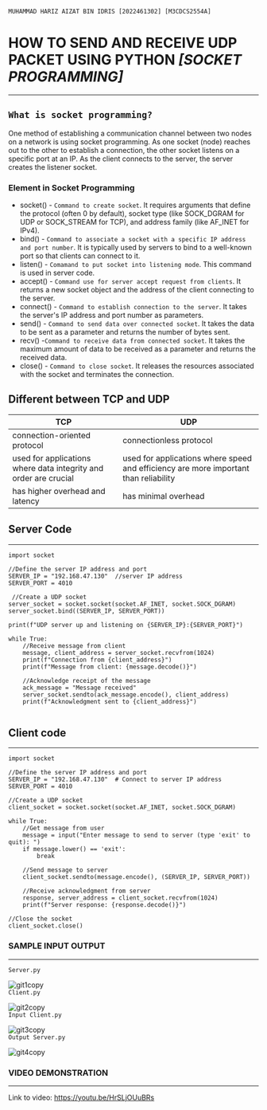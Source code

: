 `MUHAMMAD HARIZ AIZAT BIN IDRIS [2022461302] [M3CDCS2554A]`
# HOW TO SEND AND RECEIVE UDP PACKET USING PYTHON *[SOCKET PROGRAMMING]*
------------------------------------------------------------------------

## `What is socket programming?`  
One method of establishing a communication channel between two nodes on a network is using socket programming. As one socket (node) reaches out to the other to establish a connection, the other socket listens on a specific port at an IP. As the client connects to the server, the server creates the listener socket.  

### Element in Socket Programming  
* socket() - `Command to create socket`. It requires arguments that define the protocol (often 0 by default), socket type (like SOCK_DGRAM for UDP or SOCK_STREAM for TCP), and address family (like AF_INET for IPv4).
* bind() -  `Command to associate a socket with a specific IP address and port number`. It is typically used by servers to bind to a well-known port so that clients can connect to it.
* listen() - `Comamand to put socket into listening mode`. This command is used in server code.
* accept() - `Command use for server accept request from clients`. It returns a new socket object and the address of the client connecting to the server.
* connect() - `Command to establish connection to the server`.  It takes the server's IP address and port number as parameters.
* send() - `Command to send data over connected socket`. It takes the data to be sent as a parameter and returns the number of bytes sent.
* recv() -`Command to receive data from connected socket`.  It takes the maximum amount of data to be received as a parameter and returns the received data.
* close() - `Command to close socket`. It releases the resources associated with the socket and terminates the connection.

 ## Different between TCP and UDP  
 |TCP|UDP|
 |----|----|
 |connection-oriented protocol|connectionless protocol|
 | used for applications where data integrity and order are crucial|used for applications where speed and efficiency are more important than reliability|
 |has higher overhead and latency|has minimal overhead|



## Server Code  
----------------------------------------------------------------------  

```
import socket

//Define the server IP address and port
SERVER_IP = "192.168.47.130"  //server IP address
SERVER_PORT = 4010

 //Create a UDP socket
server_socket = socket.socket(socket.AF_INET, socket.SOCK_DGRAM)
server_socket.bind((SERVER_IP, SERVER_PORT))

print(f"UDP server up and listening on {SERVER_IP}:{SERVER_PORT}")

while True:
    //Receive message from client
    message, client_address = server_socket.recvfrom(1024)
    print(f"Connection from {client_address}")
    print(f"Message from client: {message.decode()}")

    //Acknowledge receipt of the message
    ack_message = "Message received"
    server_socket.sendto(ack_message.encode(), client_address)
    print(f"Acknowledgment sent to {client_address}")


```    
## Client code  
-----------------------------------------------------  
```
import socket

//Define the server IP address and port
SERVER_IP = "192.168.47.130"  # Connect to server IP address
SERVER_PORT = 4010

//Create a UDP socket
client_socket = socket.socket(socket.AF_INET, socket.SOCK_DGRAM)

while True:
    //Get message from user
    message = input("Enter message to send to server (type 'exit' to quit): ")
    if message.lower() == 'exit':
        break
    
    //Send message to server
    client_socket.sendto(message.encode(), (SERVER_IP, SERVER_PORT))
    
    //Receive acknowledgment from server
    response, server_address = client_socket.recvfrom(1024)
    print(f"Server response: {response.decode()}")

//Close the socket
client_socket.close()

```
### SAMPLE INPUT OUTPUT  
---------------------------------------------------------------  

 `Server.py `  
 
 ![git1copy](https://github.com/AizatIdris/My-project/assets/166004721/3112cf52-67ad-45fa-88eb-11b15f2a0e23)  
 `Client.py`  
 
 ![git2copy](https://github.com/AizatIdris/My-project/assets/166004721/3cdbfc1e-8dd7-433b-8491-68ccd5c3b7d7)  
 `Input Client.py`  
 
![git3copy](https://github.com/AizatIdris/My-project/assets/166004721/44abd43c-565c-4aee-b30f-a8e630725d76)  
`Output Server.py`  

![git4copy](https://github.com/AizatIdris/My-project/assets/166004721/890edf2d-32e2-4e06-9fae-1e75d149f76b)  

### VIDEO DEMONSTRATION  
--------------------------------------------------------------------------------------------  
Link to video: https://youtu.be/HrSLjOUuBRs






